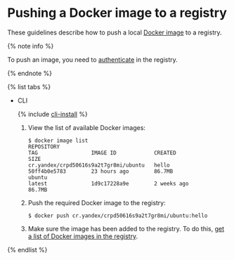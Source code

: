 # Pushing a Docker image to a registry

These guidelines describe how to push a local [Docker image](../../concepts/docker-image.md) to a registry.

{% note info %}

To push an image, you need to [authenticate](../authentication.md) in the registry.

{% endnote %}

{% list tabs %}

- CLI
  
  {% include [cli-install](../../../_includes/cli-install.md) %}
  
  1. View the list of available Docker images:
  
      ```
      $ docker image list
      REPOSITORY                                                        TAG                 IMAGE ID            CREATED             SIZE
      cr.yandex/crpd50616s9a2t7gr8mi/ubuntu   hello               50ff4b0e5783        23 hours ago        86.7MB
      ubuntu                                                            latest              1d9c17228a9e        2 weeks ago         86.7MB
      ```
  
  1. Push the required Docker image to the registry:
  
      ```
      $ docker push cr.yandex/crpd50616s9a2t7gr8mi/ubuntu:hello
      ```
  
  1. Make sure the image has been added to the registry. To do this, [get a list of Docker images in the registry](docker-image-list.md#docker-image-list).
  
{% endlist %}

